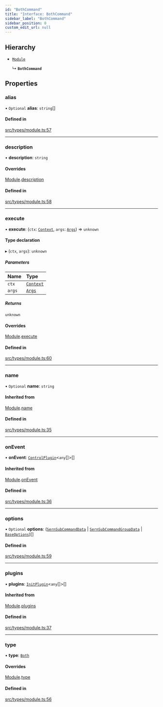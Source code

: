 ```yaml
---
id: "BothCommand"
title: "Interface: BothCommand"
sidebar_label: "BothCommand"
sidebar_position: 0
custom_edit_url: null
---
```


## Hierarchy

- [`Module`](Module.md)

  ↳ **`BothCommand`**

## Properties

### alias

• `Optional` **alias**: `string`[]

#### Defined in

[src/types/module.ts:57](https://github.com/sern-handler/handler/blob/b641472/src/types/module.ts#L57)

___

### description

• **description**: `string`

#### Overrides

[Module](Module.md).[description](Module.md#description)

#### Defined in

[src/types/module.ts:58](https://github.com/sern-handler/handler/blob/b641472/src/types/module.ts#L58)

___

### execute

• **execute**: (`ctx`: [`Context`](../classes/Context.md), `args`: [`Args`](../modules.md#args)) => `unknown`

#### Type declaration

▸ (`ctx`, `args`): `unknown`

##### Parameters

| Name | Type |
| :------ | :------ |
| `ctx` | [`Context`](../classes/Context.md) |
| `args` | [`Args`](../modules.md#args) |

##### Returns

`unknown`

#### Overrides

[Module](Module.md).[execute](Module.md#execute)

#### Defined in

[src/types/module.ts:60](https://github.com/sern-handler/handler/blob/b641472/src/types/module.ts#L60)

___

### name

• `Optional` **name**: `string`

#### Inherited from

[Module](Module.md).[name](Module.md#name)

#### Defined in

[src/types/module.ts:35](https://github.com/sern-handler/handler/blob/b641472/src/types/module.ts#L35)

___

### onEvent

• **onEvent**: [`ControlPlugin`](ControlPlugin.md)<`any`[]\>[]

#### Inherited from

[Module](Module.md).[onEvent](Module.md#onevent)

#### Defined in

[src/types/module.ts:36](https://github.com/sern-handler/handler/blob/b641472/src/types/module.ts#L36)

___

### options

• `Optional` **options**: ([`SernSubCommandData`](SernSubCommandData.md) \| [`SernSubCommandGroupData`](SernSubCommandGroupData.md) \| [`BaseOptions`](../modules.md#baseoptions))[]

#### Defined in

[src/types/module.ts:59](https://github.com/sern-handler/handler/blob/b641472/src/types/module.ts#L59)

___

### plugins

• **plugins**: [`InitPlugin`](InitPlugin.md)<`any`[]\>[]

#### Inherited from

[Module](Module.md).[plugins](Module.md#plugins)

#### Defined in

[src/types/module.ts:37](https://github.com/sern-handler/handler/blob/b641472/src/types/module.ts#L37)

___

### type

• **type**: [`Both`](../enums/CommandType.md#both)

#### Overrides

[Module](Module.md).[type](Module.md#type)

#### Defined in

[src/types/module.ts:56](https://github.com/sern-handler/handler/blob/b641472/src/types/module.ts#L56)

